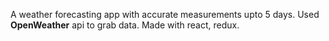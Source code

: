 A weather forecasting app with accurate measurements upto 5 days.
Used **OpenWeather** api to grab data.
Made with react, redux.